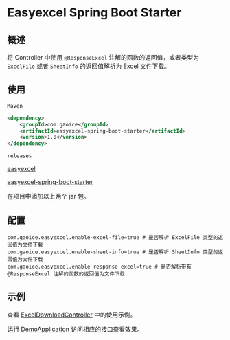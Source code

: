 # Easyexcel Spring Boot Starter
## 概述

将 Controller 中使用 `@ResponseExcel` 注解的函数的返回值，或者类型为 `ExcelFile` 或者 `SheetInfo` 的返回值解析为 Excel 文件下载。



## 使用

`Maven`

```xml
<dependency>
    <groupId>com.gaoice</groupId>
    <artifactId>easyexcel-spring-boot-starter</artifactId>
    <version>1.0</version>
</dependency>
```



`releases`

[easyexcel](https://github.com/gaoice/easyexcel/releases)

[easyexcel-spring-boot-starter](https://github.com/gaoice/easyexcel-spring-boot-starter/releases)

在项目中添加以上两个 jar 包。



## 配置

```properties
com.gaoice.easyexcel.enable-excel-file=true # 是否解析 ExcelFile 类型的返回值为文件下载
com.gaoice.easyexcel.enable-sheet-info=true # 是否解析 SheetInfo 类型的返回值为文件下载
com.gaoice.easyexcel.enable-response-excel=true # 是否解析带有 @ResponseExcel 注解的函数的返回值为文件下载
```



## 示例

查看 [ExcelDownloadController](https://github.com/gaoice/easyexcel-spring-boot-starter/tree/master/src/test/java/com/gaoice/easyexcel/spring/boot/demo/web/ExcelDownloadController.java) 中的使用示例。

运行 [DemoApplication](https://github.com/gaoice/easyexcel-spring-boot-starter/tree/master/src/test/java/com/gaoice/easyexcel/spring/boot/demo/DemoApplication.java) 访问相应的接口查看效果。

